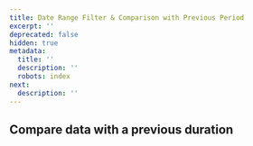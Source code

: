 ```yaml
---
title: Date Range Filter & Comparison with Previous Period
excerpt: ''
deprecated: false
hidden: true
metadata:
  title: ''
  description: ''
  robots: index
next:
  description: ''
---
```

## Compare data with a previous duration
